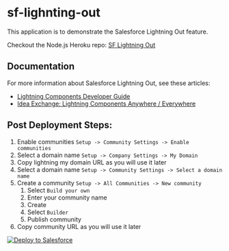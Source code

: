 # sf-lighnting-out

This application is to demonstrate the Salesforce Lightning Out feature.

Checkout the Node.js Heroku repo: [SF Lightning Out](https://github.com/tiaanswart/lightning-out-heroku)

## Documentation

For more information about Salesforce Lightning Out, see these articles:

- [Lightning Components Developer Guide](https://developer.salesforce.com/docs/atlas.en-us.lightning.meta/lightning/lightning_out.htm)
- [Idea Exchange: Lightning Components Anywhere / Everywhere](https://success.salesforce.com/ideaView?id=08730000000cJO9AAM)

## Post Deployment Steps:

1. Enable communities `Setup -> Community Settings -> Enable communities`
2. Select a domain name `Setup -> Company Settings -> My Domain`
3. Copy lightning my domain URL as you will use it later
4. Select a domain name `Setup -> Community Settings -> Select a domain name`
5. Create a community `Setup -> All Communities -> New community`
    1. Select `Build your own`
    2. Enter your community name
    3. Create
    4. Select `Builder`
    5. Publish community
6. Copy community URL as you will use it later

<a href="https://githubsfdeploy.herokuapp.com?owner=tiaanswart&repo=sf-lightning-out&ref=master">
  <img alt="Deploy to Salesforce"
       src="https://raw.githubusercontent.com/afawcett/githubsfdeploy/master/deploy.png">
</a>